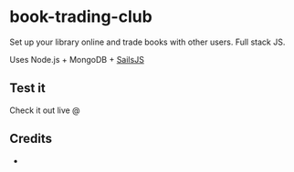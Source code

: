 # book-trading-club

Set up your library online and trade books with other users. Full stack JS.

Uses Node.js + MongoDB + [SailsJS](http://sailsjs.org)

## Test it

Check it out live @ []()

## Credits

- []()

